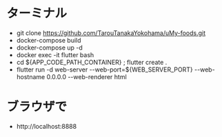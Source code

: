 # ターミナル
- git clone https://github.com/TarouTanakaYokohama/uMy-foods.git
- docker-compose build
- docker-compose up -d
- docker exec -it flutter bash
- cd ${APP_CODE_PATH_CONTAINER} ; flutter create .
- flutter run -d web-server --web-port=${WEB_SERVER_PORT} --web-hostname 0.0.0.0 --web-renderer html

# ブラウザで
- http://localhost:8888